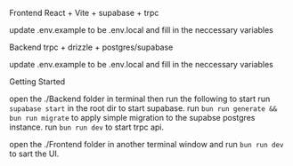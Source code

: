Frontend
React + Vite + supabase + trpc

update .env.example to be .env.local and fill in the neccessary variables



Backend
trpc + drizzle + postgres/supabase

update .env.example to be .env.local and fill in the neccessary variables



Getting Started

open the ./Backend folder in terminal then run the following to start
run ```supabase start``` in the root dir to start supabase.
run ```bun run generate && bun run migrate``` to apply simple migration to the supabse postgres instance.
run ```bun run dev``` to start trpc api.

open the ./Frontend folder in another terminal window and run
```bun run dev``` to sart the UI.
